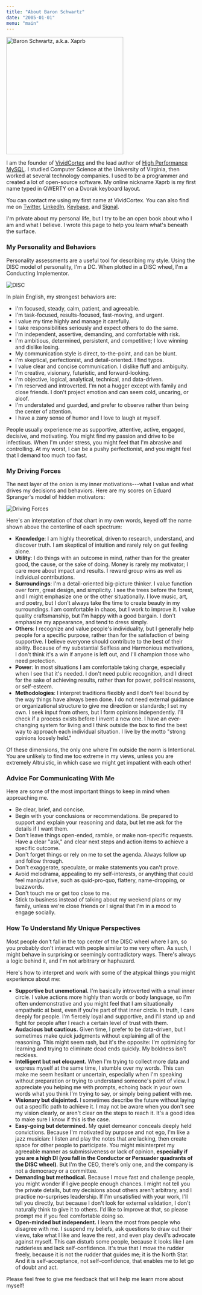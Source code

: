 ```yaml
---
title: "About Baron Schwartz"
date: "2005-01-01"
menu: "main"
---
```


<img src="/media/2010/01/baron-square.jpg" alt="Baron Schwartz, a.k.a. Xaprb" title="Baron Schwartz, a.k.a. Xaprb" width="310" height="310" class="size-full wp-image-2715" />

I am the founder of [VividCortex](https://www.vividcortex.com/) and the lead author of [High Performance MySQL](http://www.highperfmysql.com/). I studied Computer Science at the University of Virginia, then worked at several technology companies. I used to be a programmer and created a lot of open-source software. My online nickname Xaprb is my first name typed in QWERTY on a Dvorak keyboard layout.

You can contact me using my first name at VividCortex. You can also find me on
[Twitter](http://twitter.com/xaprb), [LinkedIn](http://www.linkedin.com/in/xaprb),
[Keybase](https://keybase.io/xaprb), and [Signal](https://whispersystems.org/).

I'm private about my personal life, but I try to be an open book about who I am
and what I believe. I wrote this page to help you learn what's beneath the
surface.

### My Personality and Behaviors

Personality assessments are a useful tool for describing my style.
Using the DISC model of personality, I'm a DC.  When plotted in a DISC wheel,
I'm a Conducting Implementor.

![DISC](/media/disc-wheel.png)

In plain English, my strongest behaviors are:

- I'm focused, steady, calm, patient, and agreeable.
- I'm task-focused, results-focused, fast-moving, and urgent.
- I value my time highly and manage it carefully.
- I take responsibilities seriously and expect others to do the same.
- I'm independent, assertive, demanding, and comfortable with risk.
- I'm ambitious, determined, persistent, and competitive; I love winning and dislike losing.
- My communication style is direct, to-the-point, and can be blunt.
- I'm skeptical, perfectionist, and detail-oriented. I find typos.
- I value clear and concise communication. I dislike fluff and ambiguity.
- I'm creative, visionary, futuristic, and forward-looking.
- I'm objective, logical, analytical, technical, and data-driven.
- I'm reserved and introverted. I'm not a hugger except with family and close
  friends. I don't project emotion and can seem cold, uncaring, or aloof.
- I'm understated and guarded, and prefer to observe rather than
  being the center of attention.
- I have a zany sense of humor and I love to laugh at myself.

People usually experience me as supportive, attentive, active, engaged,
decisive, and motivating. You might find my passion and drive to be infectious.
When I'm under stress, you might feel that I'm abrasive and controlling. At my
worst, I can be a pushy perfectionist, and you might feel that I demand too much
too fast.

### My Driving Forces

The next layer of the onion is my inner motivations---what I value and
what drives my decisions and behaviors. Here are my scores on Eduard Spranger's
model of hidden motivators:

![Driving Forces](/media/driving-forces.png)

Here's an interpretation of that chart in my own words, keyed off the name shown
above the centerline of each spectrum:

- **Knowledge**: I am highly theoretical, driven to research, understand, and
  discover truth. I am skeptical of intuition and rarely rely on gut feeling
  alone.
- **Utility**: I do things with an outcome in mind, rather than for the greater
  good, the cause, or the sake of doing. Money is rarely my motivator; I care
  more about impact and results.  I reward group wins as well as individual
  contributions.
- **Surroundings**: I'm a detail-oriented big-picture thinker. I value function
  over form, great design, and simplicity. I see the trees before the forest,
  and I might emphasize one or the other situationally. I love music, art, and
  poetry, but I don't always take the time to create beauty in my surroundings.
  I am comfortable in chaos, but I work to improve it. I value quality
  craftsmanship, but I'm happy with a good bargain. I don't emphasize my
  appearance, and tend to dress simply.
- **Others**: I recognize and value people's individuality, but I generally help
  people for a specific purpose, rather than for the satisfaction of being
  supportive. I believe everyone should contribute to the best of their ability.
  Because of my substantial Selfless and Harmonious motivations, I don't think
  it's a win if anyone is left out, and I'll champion those who need protection.
- **Power**: In most situations I am comfortable taking charge, especially when
  I see that it's needed. I don't need public recognition, and I direct for the
  sake of achieving results, rather than for power, political reasons, or
  self-esteem.
- **Methodologies**: I interpret traditions flexibly and I don't feel bound by
  the way things have always been done. I do not need external guidance or
  organizational structure to give me direction or standards; I set my own. I
  seek input from others, but I form opinions independently. I'll check
  if a process exists before I invent a new one. I have an ever-changing system
  for living and I think outside the box to find the best way to approach each
  individual situation. I live by the motto "strong opinions loosely held."

Of these dimensions, the only one where I'm outside the norm is Intentional. You
are unlikely to find me too extreme in my views, unless you are extremely
Altruistic, in which case we might get impatient with each other!

### Advice For Communicating With Me

Here are some of the most important things to keep in mind when approaching me.

- Be clear, brief, and concise.
- Begin with your conclusions or recommendations. Be prepared to support and
  explain your reasoning and data, but let me ask for the details if I want
  them.
- Don't leave things open-ended, ramble, or make non-specific requests. Have a
  clear "ask," and clear next steps and action items to achieve a specific
  outcome.
- Don't forget things or rely on me to set the agenda. Always follow up and
  follow through.
- Don't exaggerate, speculate, or make statements you can't prove.
- Avoid melodrama, appealing to my self-interests, or anything that could feel
  manipulative, such as quid-pro-quo, flattery, name-dropping, or buzzwords.
- Don't touch me or get too close to me.
- Stick to business instead of talking about my weekend plans or my family,
  unless we're close friends or I signal that I'm in a mood to engage socially.

### How To Understand My Unique Perspectives

Most people don't fall in the top center of the DISC wheel where I am, so you
probably don't interact with people similar to me very often.  As such, I might
behave in surprising or seemingly contradictory ways.  There's always a logic
behind it, and I'm not arbitrary or haphazard.

Here's how to interpret and work with some of the atypical things you
might experience about me:

- **Supportive but unemotional.** I'm basically introverted with a small inner
  circle. I value actions more highly than words or body language, so I'm often
  undemonstrative and you might feel that I am situationally empathetic at best,
  even if you're part of that inner circle.  In truth, I care deeply for people.
  I'm fiercely loyal and supportive, and I'll stand up and fight for people
  after I reach a certain level of trust with them.
- **Audacious but cautious.** Given time, I prefer to be data-driven, but I
  sometimes make quick judgments without explaining all of the reasoning. This
  might seem rash, but it's the opposite: I'm optimizing for learning and trying
  to eliminate dead ends quickly. My boldness isn't reckless.
- **Intelligent but not eloquent.** When I'm trying to collect more data and
  express myself at the same time, I stumble over my words. This can make me
  seem hesitant or uncertain, especially when I'm speaking without preparation
  or trying to understand someone's point of view. I appreciate you helping me
  with prompts, echoing back in your own words what you think I'm trying to say,
  or simply being patient with me. 
- **Visionary but disjointed.** I sometimes describe the future without laying
  out a specific path to achieve it. I may not be aware when you don't see my
  vision clearly, or aren't clear on the steps to reach it.  It's a good idea to
  make sure I know if this is the case.
- **Easy-going but determined.** My quiet demeanor conceals deeply held
  convictions. Because I'm motivated by purpose and not ego, I'm like a jazz
  musician: I listen and play the notes that are lacking, then create space for
  other people to participate.  You might misinterpret my agreeable manner as
  submissiveness or lack of opinion, **especially if you are a high DI (you fall
  in the Conductor or Persuader quadrants of the DISC wheel)**.  But I'm the
  CEO, there's only one, and the company is not a democracy or a committee.
- **Demanding but methodical.** Because I move fast and challenge people, you
  might wonder if I give people enough chances. I might not tell you the private
  details, but my decisions about others aren't arbitrary, and I practice
  no-surprises leadership. If I'm unsatisfied with your work, I'll tell you
  directly, but because I don't look for external validation, I don't naturally
  think to give it to others. I'd like to improve at that, so please prompt me
  if you feel comfortable doing so.
- **Open-minded but independent.** I learn the most from people who disagree
  with me.  I suspend my beliefs, ask questions to draw out their views, take
  what I like and leave the rest, and even play devil's advocate against myself.
  This can disturb some people, because it looks like I am rudderless and lack
  self-confidence.  It's true that I move the rudder freely, because it is not
  the rudder that guides me; it is the North Star. And it is self-acceptance,
  not self-confidence, that enables me to let go of doubt and act.

Please feel free to give me feedback that will help me learn more about myself!

<p style="clear:both">
  &nbsp;
</p>

